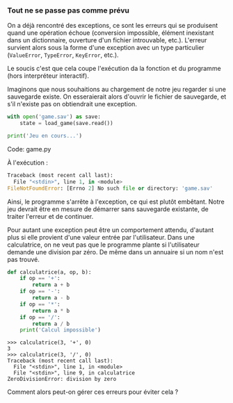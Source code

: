 ### Tout ne se passe pas comme prévu

On a déjà rencontré des exceptions, ce sont les erreurs qui se produisent quand une opération échoue (conversion impossible, élément inexistant dans un dictionnaire, ouverture d'un fichier introuvable, etc.).
L'erreur survient alors sous la forme d'une exception avec un type particulier (`ValueError`, `TypeError`, `KeyError`, etc.).

Le soucis c'est que cela coupe l'exécution da la fonction et du programme (hors interpréteur interactif).

Imaginons que nous souhaitions au chargement de notre jeu regarder si une sauvegarde existe.
On esseraierait alors d'ouvrir le fichier de sauvegarde, et s'il n'existe pas on obtiendrait une exception.

```python
with open('game.sav') as save:
    state = load_game(save.read())

print('Jeu en cours...')
```
Code: game.py

À l'exécution :

```python
Traceback (most recent call last):
  File "<stdin>", line 1, in <module>
FileNotFoundError: [Errno 2] No such file or directory: 'game.sav'
```

Ainsi, le programme s'arrête à l'exception, ce qui est plutôt embêtant.
Notre jeu devrait être en mesure de démarrer sans sauvegarde existante, de traiter l'erreur et de continuer.

Pour autant une exception peut être un comportement attendu, d'autant plus si elle provient d'une valeur entrée par l'utilisateur.
Dans une calculatrice, on ne veut pas que le programme plante si l'utilisateur demande une division par zéro.
De même dans un annuaire si un nom n'est pas trouvé.

```python
def calculatrice(a, op, b):
    if op == '+':
        return a + b
    if op == '-':
        return a - b
    if op == '*':
        return a * b
    if op == '/':
        return a / b
    print('Calcul impossible')
```

```pycon
>>> calculatrice(3, '+', 0)
3
>>> calculatrice(3, '/', 0)
Traceback (most recent call last):
  File "<stdin>", line 1, in <module>
  File "<stdin>", line 9, in calculatrice
ZeroDivisionError: division by zero
```

Comment alors peut-on gérer ces erreurs pour éviter cela ?
